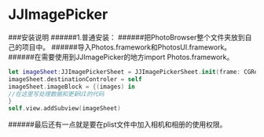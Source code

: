 # JJImagePicker
###安装说明
######1.普通安装：
######把PhotoBrowser整个文件夹放到自己的项目中。
######导入Photos.framework和PhotosUI.framework。
######在需要使用到JJImagePicker的地方import Photos.framework。
 ```swift
let imageSheet:JJImagePickerSheet = JJImagePickerSheet.init(frame: CGRect.zero)
imageSheet.destinationControler = self
imageSheet.imageBlock = {(images) in
//在这里写处理数据和更新UI的代码
}
self.view.addSubview(imageSheet)
```
######最后还有一点就是要在plist文件中加入相机和相册的使用权限。


